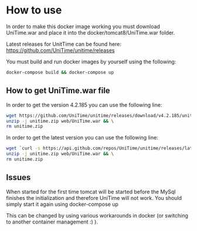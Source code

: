 # How to use
In order to make this docker image working you must download 
UniTime.war and place it into the docker/tomcat8/UniTime.war folder.

Latest releases for UnitTime can be found here:
https://github.com/UniTime/unitime/releases


You must build and run docker images by yourself using the following:
```bash
docker-compose build && docker-compose up
```

## How to get UniTime.war file

In order to get the version 4.2.185 you can use the following line:

```bash
wget https://github.com/UniTime/unitime/releases/download/v4.2.185/unitime-4.2_bld185.zip -O unitime.zip && \ 
unzip -j unitime.zip web/UniTime.war && \
rm unitime.zip

```

In order to get the latest version you can use the following line:
```bash
wget `curl -s https://api.github.com/repos/UniTime/unitime/releases/latest | grep browser_download_url | cut -d '"' -f 4` -O UniTime.zip && \
unzip -j unitime.zip web/UniTime.war && \
rm unitime.zip

```

## Issues
When started for the first time tomcat will be started before the MySql
finishes the initialization and therefore UniTime will not work. You 
should simply start it again using docker-compose up

This can be changed by using various workarounds in docker (or switching to
another container management :) ).
